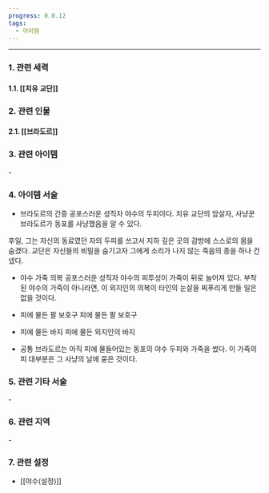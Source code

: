 ```yaml
---
progress: 0.0.12
tags:
  - 아이템
---
```

---
### 1. 관련 세력 
#### 1.1. [[치유 교단]]

### 2. 관련 인물
#### 2.1. [[브라도르]]

### 3. 관련 아이템
\-

### 4. 아이템 서술
- 브라도르의 간증
공포스러운 성직자 야수의 두피이다. 치유 교단의 암살자, 사냥꾼 브라도르가 동포를 사냥했음을 알 수 있다.

후일, 그는 자신의 동료였던 자의 두피를 쓰고서 지하 깊은 곳의 감방에 스스로의 몸을 숨겼다. 교단은 자신들의 비밀을 숨기고자 그에게 소리가 나지 않는 죽음의 종을 하나 건넸다.

- 야수 가죽 의복
공포스러운 성직자 야수의 피투성이 가죽이 뒤로 늘어져 있다. 부착된 야수의 가죽이 아니라면, 이 외지인의 의복이 타인의 눈살을 찌푸리게 만들 일은 없을 것이다.

- 피에 물든 팔 보호구
피에 물든 팔 보호구

- 피에 물든 바지
피에 물든 외지인의 바지

- 공통
브라도르는 아직 피에 물들어있는 동포의 야수 두피와 가죽을 썼다. 이 가죽의 피 대부분은 그 사냥의 날에 묻은 것이다.


### 5. 관련 기타 서술
\-
### 6. 관련 지역
\-

### 7. 관련 설정
- [[야수(설정)]]
